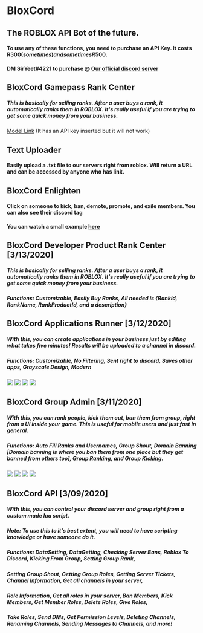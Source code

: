 # BloxCord
## The ROBLOX API Bot of the future.
#### To use any of these functions, you need to purchase an API Key. It costs R$300 (sometimes) and sometimes R$500.
#### DM SirYeet#4221 to purchase @ [Our official discord server](https://discord.gg/xaCZs4E)

## BloxCord Gamepass Rank Center
##### This is basically for selling ranks. After a user buys a rank, it automatically ranks them in ROBLOX. It's really useful if you are trying to get some quick money from your business. 
[Model Link](https://www.roblox.com/library/4804448558/BloxCord-gamepass-Rank-Center) (It has an API key inserted but it will not work)

## Text Uploader
#### Easily upload a .txt file to our servers right from roblox. Will return a URL and can be accessed by anyone who has link.


## BloxCord Enlighten
#### Click on someone to kick, ban, demote, promote, and exile members. You can also see their discord tag 
#### You can watch a small example [here](https://gyazo.com/cf5fc4edeb46f882638777787a7868b0)   
## BloxCord Developer Product Rank Center [3/13/2020]
##### This is basically for selling ranks. After a user buys a rank, it automatically ranks them in ROBLOX. It's really useful if you are trying to get some quick money from your business.
##### Functions: Customizable, Easily Buy Ranks, All needed is {RankId, RankName, RankProductId, and a description}
  
## BloxCord Applications Runner [3/12/2020]
##### With this, you can create applications in your business just by editing what takes five minutes! Results will be uploaded to a channel in discord.
##### Functions: Customizable, No Filtering, Sent right to discord, Saves other apps, Grayscale Design, Modern
![](https://cdn.discordapp.com/attachments/678326929115447364/687481369097666766/code1.PNG) ![](https://cdn.discordapp.com/attachments/678326929115447364/687481374105665547/code2.PNG) ![](https://cdn.discordapp.com/attachments/678326929115447364/687481378547171340/code3.PNG) ![](https://cdn.discordapp.com/attachments/678326929115447364/687481380992843836/code4.PNG)
  
## BloxCord Group Admin [3/11/2020]
##### With this, you can rank people, kick them out, ban them from group, right from a UI inside your game. This is useful for mobile users and just fast in general.
##### Functions: Auto Fill Ranks and Usernames, Group Shout, Domain Banning [Domain banning is where  you ban them from one place but they get banned from others too], Group Ranking, and Group Kicking.
![](https://gamerpro.me/storage/shared/1584055678.png) ![](https://gamerpro.me/storage/shared/1584055722.png) ![](https://gamerpro.me/storage/shared/1584055745.png) ![](https://gamerpro.me/storage/shared/1584055764.png)

## BloxCord API [3/09/2020]
##### With this, you can control your discord server and group right from a custom made lua script.
##### Note: To use this to it's best extent, you will need to have scripting knowledge or have someone do it.
##### Functions: DataSetting, DataGetting, Checking Server Bans, Roblox To Discord, Kicking From Group, Setting Group Rank, 
##### Setting Group Shout, Getting Group Roles, Getting Server Tickets, Channel Information, Get all channels in your server,
##### Role Information, Get all roles in your server, Ban Members, Kick Members, Get Member Roles, Delete Roles, Give Roles, 
##### Take Roles, Send DMs, Get Permission Levels, Deleting Channels, Renaming Channels, Sending Messages to Channels, and more!
